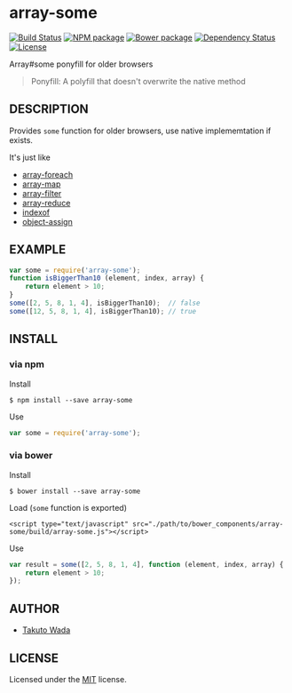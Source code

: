 array-some
================================

[![Build Status][travis-image]][travis-url]
[![NPM package][npm-image]][npm-url]
[![Bower package][bower-image]][bower-url]
[![Dependency Status][depstat-image]][depstat-url]
[![License][license-image]][license-url]


Array#some ponyfill for older browsers

> Ponyfill: A polyfill that doesn't overwrite the native method


DESCRIPTION
---------------------------------------

Provides `some` function for older browsers, use native implememtation if exists.

It's just like

- [array-foreach](https://www.npmjs.org/package/array-foreach)
- [array-map](https://www.npmjs.org/package/array-map)
- [array-filter](https://www.npmjs.org/package/array-filter)
- [array-reduce](https://www.npmjs.org/package/array-reduce)
- [indexof](https://www.npmjs.org/package/indexof)
- [object-assign](https://www.npmjs.com/package/object-assign)


EXAMPLE
---------------------------------------

```javascript
var some = require('array-some');
function isBiggerThan10 (element, index, array) {
    return element > 10;
}
some([2, 5, 8, 1, 4], isBiggerThan10);  // false
some([12, 5, 8, 1, 4], isBiggerThan10); // true
```


INSTALL
---------------------------------------

### via npm

Install

    $ npm install --save array-some

Use

```javascript
var some = require('array-some');
```

### via bower

Install

    $ bower install --save array-some

Load (`some` function is exported)

    <script type="text/javascript" src="./path/to/bower_components/array-some/build/array-some.js"></script>

Use

```javascript
var result = some([2, 5, 8, 1, 4], function (element, index, array) {
    return element > 10;
});
```


AUTHOR
---------------------------------------
* [Takuto Wada](http://github.com/twada)


LICENSE
---------------------------------------
Licensed under the [MIT](http://twada.mit-license.org/) license.


[travis-url]: http://travis-ci.org/twada/array-some
[travis-image]: https://secure.travis-ci.org/twada/array-some.svg?branch=master

[npm-url]: https://npmjs.org/package/array-some
[npm-image]: https://badge.fury.io/js/array-some.svg

[bower-url]: http://badge.fury.io/bo/array-some
[bower-image]: https://badge.fury.io/bo/array-some.svg

[depstat-url]: https://gemnasium.com/twada/array-some
[depstat-image]: https://gemnasium.com/twada/array-some.svg

[license-url]: http://twada.mit-license.org/
[license-image]: http://img.shields.io/badge/license-MIT-brightgreen.svg
